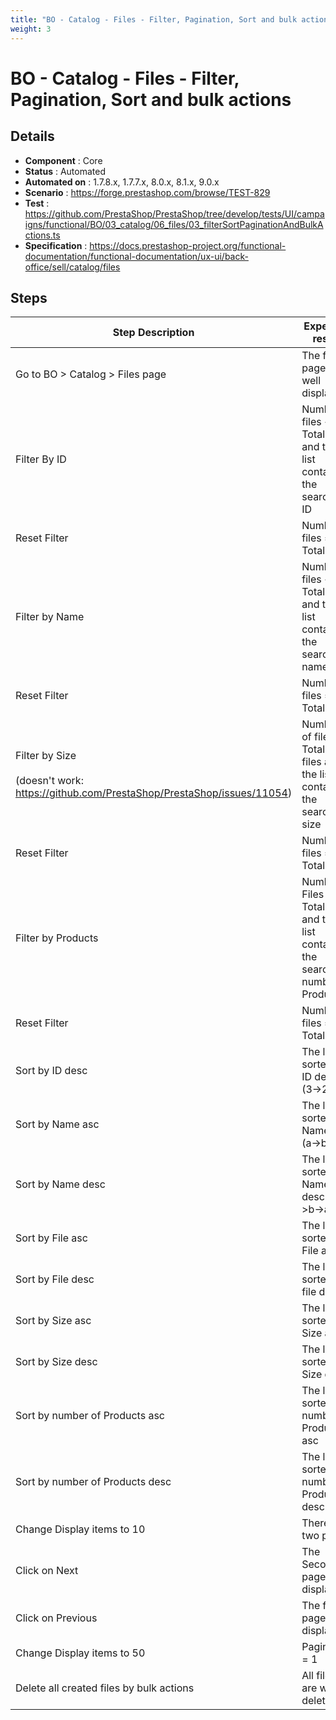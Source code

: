 ```yaml
---
title: "BO - Catalog - Files - Filter, Pagination, Sort and bulk actions"
weight: 3
---
```


# BO - Catalog - Files - Filter, Pagination, Sort and bulk actions
## Details
* **Component** : Core
* **Status** : Automated
* **Automated on** : 1.7.8.x, 1.7.7.x, 8.0.x, 8.1.x, 9.0.x
* **Scenario** : https://forge.prestashop.com/browse/TEST-829
* **Test** : https://github.com/PrestaShop/PrestaShop/tree/develop/tests/UI/campaigns/functional/BO/03_catalog/06_files/03_filterSortPaginationAndBulkActions.ts
* **Specification** : https://docs.prestashop-project.org/functional-documentation/functional-documentation/ux-ui/back-office/sell/catalog/files

## Steps
| Step Description | Expected result |
| ----- | ----- |
| Go to BO > Catalog > Files page | The files page is well displayed |
| Filter By ID | Number files < Total Files and the list contains the searched ID |
| Reset Filter | Number files = Total files |
| Filter by Name | Number files < Total files and the list contains the searched name |
| Reset Filter | Number files = Total files |
| Filter by Size<br><br>(doesn't work: https://github.com/PrestaShop/PrestaShop/issues/11054) | Number of files < Total of files and the list contains the searched size |
| Reset Filter | Number files = Total files |
| Filter by Products | Number Files < Total Files and the list contain the searched number of Products |
| Reset Filter | Number files = Total files |
| Sort by ID desc | The list is sorted by ID desc (3->2->1) |
| Sort by Name asc | The list is sorted by Name asc (a->b->c) |
| Sort by Name desc | The list is sorted by Name desc (c->b->a) |
| Sort by File asc | The list is sorted by File asc |
| Sort by File desc | The list is sorted bu file desc |
| Sort by Size asc | The list is sorted by Size asc |
| Sort by Size desc | The list is sorted by Size desc |
| Sort by number of Products asc | The list is sorted by number of Products asc |
| Sort by number of Products desc | The list is sorted by number of Products desc |
| Change Display items to 10 | There are two pages |
| Click on Next | The Second page is displayed |
| Click on Previous | The first page is displayed |
| Change Display items to 50 | Pagination = 1 |
| Delete all created files by bulk actions | All files are well deleted |

